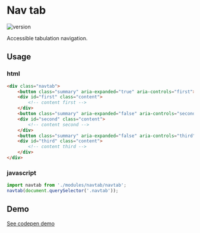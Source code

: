 
# Nav tab

![version](https://img.shields.io/github/manifest-json/v/Natjo/dropdown)

Accessible tabulation navigation.

## Usage

### html
```html
<div class="navtab">
	<button class="summary" aria-expanded="true" aria-controls="first">first</button>
	<div id="first" class="content">
		<!-- content first --> 
	</div>
	<button class="summary" aria-expanded="false" aria-controls="second">second</button>
	<div id="second" class="content">
		<!-- content second --> 
	</div>
	<button class="summary" aria-expanded="false" aria-controls="third">third</button>
	<div id="third" class="content">
		<!-- content third --> 
	</div>
</div>
```
### javascript
```javascript
import navtab from './modules/navtab/navtab';
navtab(document.querySelector('.navtab'));
```

## Demo
[See codepen demo](https://codepen.io/natjo/pen/yLaXMLM?editors=0011)
